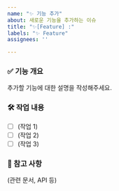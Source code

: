 ```yaml
---
name: "✨ 기능 추가"
about: 새로운 기능을 추가하는 이슈
title: "✨[Feature] :"
labels: "✨ Feature"
assignees: ''

---
```


### ✅ 기능 개요
추가할 기능에 대한 설명을 작성해주세요.

### 🛠 작업 내용
- [ ] (작업 1)
- [ ] (작업 2)
- [ ] (작업 3)

### 🔗 참고 사항
(관련 문서, API 등)
